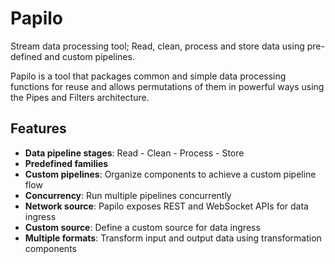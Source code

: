 # Papilo
Stream data processing tool; Read, clean, process and store data using pre-defined and custom pipelines.

Papilo is a tool that packages common and simple data processing functions for reuse and allows permutations of them in powerful ways using the Pipes and Filters architecture.

## Features
- **Data pipeline stages**: Read - Clean - Process - Store
- **Predefined families**
- **Custom pipelines**: Organize components to achieve a custom pipeline flow
- **Concurrency**: Run multiple pipelines concurrently
- **Network source**: Papilo exposes REST and WebSocket APIs for data ingress
- **Custom source**: Define a custom source for data ingress
- **Multiple formats**: Transform input and output data using transformation components